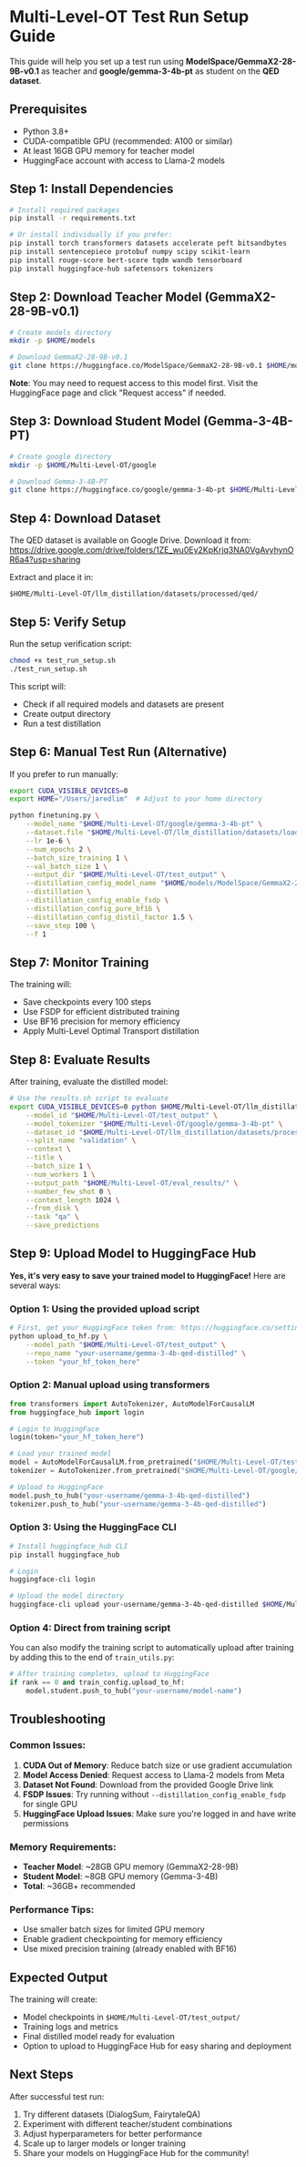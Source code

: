 # Multi-Level-OT Test Run Setup Guide

This guide will help you set up a test run using **ModelSpace/GemmaX2-28-9B-v0.1** as teacher and **google/gemma-3-4b-pt** as student on the **QED dataset**.

## Prerequisites

- Python 3.8+
- CUDA-compatible GPU (recommended: A100 or similar)
- At least 16GB GPU memory for teacher model
- HuggingFace account with access to Llama-2 models

## Step 1: Install Dependencies

```bash
# Install required packages
pip install -r requirements.txt

# Or install individually if you prefer:
pip install torch transformers datasets accelerate peft bitsandbytes
pip install sentencepiece protobuf numpy scipy scikit-learn
pip install rouge-score bert-score tqdm wandb tensorboard
pip install huggingface-hub safetensors tokenizers
```

## Step 2: Download Teacher Model (GemmaX2-28-9B-v0.1)

```bash
# Create models directory
mkdir -p $HOME/models

# Download GemmaX2-28-9B-v0.1
git clone https://huggingface.co/ModelSpace/GemmaX2-28-9B-v0.1 $HOME/models/ModelSpace/GemmaX2-28-9B-v0.1
```

**Note**: You may need to request access to this model first. Visit the HuggingFace page and click "Request access" if needed.

## Step 3: Download Student Model (Gemma-3-4B-PT)

```bash
# Create google directory
mkdir -p $HOME/Multi-Level-OT/google

# Download Gemma-3-4B-PT
git clone https://huggingface.co/google/gemma-3-4b-pt $HOME/Multi-Level-OT/google/gemma-3-4b-pt
```

## Step 4: Download Dataset

The QED dataset is available on Google Drive. Download it from:
https://drive.google.com/drive/folders/1ZE_wu0Ey2KpKrjq3NA0VgAvyhynOR6a4?usp=sharing

Extract and place it in:
```
$HOME/Multi-Level-OT/llm_distillation/datasets/processed/qed/
```

## Step 5: Verify Setup

Run the setup verification script:

```bash
chmod +x test_run_setup.sh
./test_run_setup.sh
```

This script will:
- Check if all required models and datasets are present
- Create output directory
- Run a test distillation

## Step 6: Manual Test Run (Alternative)

If you prefer to run manually:

```bash
export CUDA_VISIBLE_DEVICES=0
export HOME="/Users/jaredlim"  # Adjust to your home directory

python finetuning.py \
    --model_name "$HOME/Multi-Level-OT/google/gemma-3-4b-pt" \
    --dataset.file "$HOME/Multi-Level-OT/llm_distillation/datasets/loader/qed.py" \
    --lr 1e-6 \
    --num_epochs 2 \
    --batch_size_training 1 \
    --val_batch_size 1 \
    --output_dir "$HOME/Multi-Level-OT/test_output" \
    --distillation_config_model_name "$HOME/models/ModelSpace/GemmaX2-28-9B-v0.1" \
    --distillation \
    --distillation_config_enable_fsdp \
    --distillation_config_pure_bf16 \
    --distillation_config_distil_factor 1.5 \
    --save_step 100 \
    --f 1
```

## Step 7: Monitor Training

The training will:
- Save checkpoints every 100 steps
- Use FSDP for efficient distributed training
- Use BF16 precision for memory efficiency
- Apply Multi-Level Optimal Transport distillation

## Step 8: Evaluate Results

After training, evaluate the distilled model:

```bash
# Use the results.sh script to evaluate
export CUDA_VISIBLE_DEVICES=0 python $HOME/Multi-Level-OT/llm_distillation/benchmark/benchmark.py \
    --model_id "$HOME/Multi-Level-OT/test_output" \
    --model_tokenizer "$HOME/Multi-Level-OT/google/gemma-3-4b-pt" \
    --dataset_id "$HOME/Multi-Level-OT/llm_distillation/datasets/processed/qed" \
    --split_name "validation" \
    --context \
    --title \
    --batch_size 1 \
    --num_workers 1 \
    --output_path "$HOME/Multi-Level-OT/eval_results/" \
    --number_few_shot 0 \
    --context_length 1024 \
    --from_disk \
    --task "qa" \
    --save_predictions
```

## Step 9: Upload Model to HuggingFace Hub

**Yes, it's very easy to save your trained model to HuggingFace!** Here are several ways:

### Option 1: Using the provided upload script

```bash
# First, get your HuggingFace token from: https://huggingface.co/settings/tokens
python upload_to_hf.py \
    --model_path "$HOME/Multi-Level-OT/test_output" \
    --repo_name "your-username/gemma-3-4b-qed-distilled" \
    --token "your_hf_token_here"
```

### Option 2: Manual upload using transformers

```python
from transformers import AutoTokenizer, AutoModelForCausalLM
from huggingface_hub import login

# Login to HuggingFace
login(token="your_hf_token_here")

# Load your trained model
model = AutoModelForCausalLM.from_pretrained("$HOME/Multi-Level-OT/test_output")
tokenizer = AutoTokenizer.from_pretrained("$HOME/Multi-Level-OT/google/gemma-3-4b-pt")

# Upload to HuggingFace
model.push_to_hub("your-username/gemma-3-4b-qed-distilled")
tokenizer.push_to_hub("your-username/gemma-3-4b-qed-distilled")
```

### Option 3: Using the HuggingFace CLI

```bash
# Install huggingface_hub CLI
pip install huggingface_hub

# Login
huggingface-cli login

# Upload the model directory
huggingface-cli upload your-username/gemma-3-4b-qed-distilled $HOME/Multi-Level-OT/test_output
```

### Option 4: Direct from training script

You can also modify the training script to automatically upload after training by adding this to the end of `train_utils.py`:

```python
# After training completes, upload to HuggingFace
if rank == 0 and train_config.upload_to_hf:
    model.student.push_to_hub("your-username/model-name")
```

## Troubleshooting

### Common Issues:

1. **CUDA Out of Memory**: Reduce batch size or use gradient accumulation
2. **Model Access Denied**: Request access to Llama-2 models from Meta
3. **Dataset Not Found**: Download from the provided Google Drive link
4. **FSDP Issues**: Try running without `--distillation_config_enable_fsdp` for single GPU
5. **HuggingFace Upload Issues**: Make sure you're logged in and have write permissions

### Memory Requirements:

- **Teacher Model**: ~28GB GPU memory (GemmaX2-28-9B)
- **Student Model**: ~8GB GPU memory (Gemma-3-4B)
- **Total**: ~36GB+ recommended

### Performance Tips:

- Use smaller batch sizes for limited GPU memory
- Enable gradient checkpointing for memory efficiency
- Use mixed precision training (already enabled with BF16)

## Expected Output

The training will create:
- Model checkpoints in `$HOME/Multi-Level-OT/test_output/`
- Training logs and metrics
- Final distilled model ready for evaluation
- Option to upload to HuggingFace Hub for easy sharing and deployment

## Next Steps

After successful test run:
1. Try different datasets (DialogSum, FairytaleQA)
2. Experiment with different teacher/student combinations
3. Adjust hyperparameters for better performance
4. Scale up to larger models or longer training
5. Share your models on HuggingFace Hub for the community! 